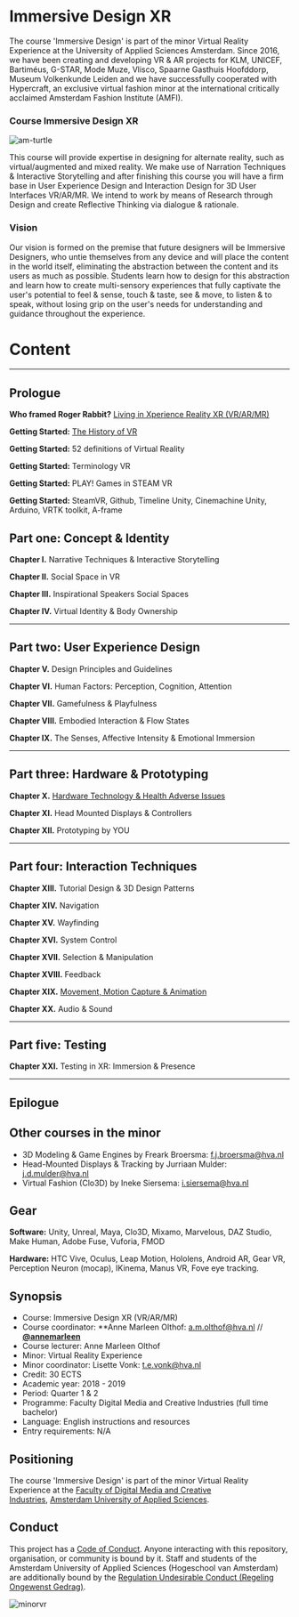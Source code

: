 # Immersive Design XR

The course 'Immersive Design' is part of the minor Virtual Reality Experience at the University of Applied Sciences Amsterdam. Since 2016, we have been creating and developing VR & AR projects for KLM, UNICEF, Bartiméus, G-STAR, Mode Muze, Vlisco, Spaarne Gasthuis Hoofddorp, Museum Volkenkunde Leiden and we have successfully cooperated with Hypercraft, an exclusive virtual fashion minor at the international critically acclaimed Amsterdam Fashion Institute (AMFI).

### Course Immersive Design XR

![am-turtle](https://drscdn.500px.org/photo/262939599/m%3D900/v2?webp=true&sig=9765abb56eec02eda95204e9c360bcce1d4dadca196528bc3919db51323e6c8e)

This course will provide expertise in designing for alternate reality, such as virtual/augmented and mixed reality. We make use of Narration Techniques & Interactive Storytelling and after finishing this course you will have a firm base in User Experience Design and Interaction Design for 3D User Interfaces VR/AR/MR. We intend to work by means of Research through Design and create Reflective Thinking via dialogue & rationale. 

### Vision
Our vision is formed on the premise that future designers will be Immersive Designers, who untie themselves from any device and will place the content in the world itself, eliminating the abstraction between the content and its users as much as possible. Students learn how to design for this abstraction and learn how to create multi-sensory experiences that fully captivate the user's potential to feel & sense, touch & taste, see & move, to listen & to speak, without losing grip on the user's needs for understanding and guidance throughout the experience. 

# Content
___

## Prologue

**Who framed Roger Rabbit?** [Living in Xperience Reality XR (VR/AR/MR)](https://github.com/annemarleen/immersive-design/blob/master/Prologue.md)

**Getting Started:** [The History of VR](https://github.com/annemarleen/immersive-design/blob/master/GS-history-of-vr.md)

**Getting Started:** 52 definitions of Virtual Reality

**Getting Started:** Terminology VR

**Getting Started:** PLAY! Games in STEAM VR

**Getting Started:** SteamVR, Github, Timeline Unity, Cinemachine Unity, Arduino, VRTK toolkit, A-frame


## Part one: Concept & Identity

**Chapter I.** Narrative Techniques & Interactive Storytelling

**Chapter II.** Social Space in VR

**Chapter III.** Inspirational Speakers Social Spaces

**Chapter IV.** Virtual Identity & Body Ownership

___

## Part two: User Experience Design

**Chapter V.** Design Principles and Guidelines

**Chapter VI.** Human Factors: Perception, Cognition, Attention

**Chapter VII.** Gamefulness & Playfulness

**Chapter VIII.** Embodied Interaction & Flow States

**Chapter IX.** The Senses, Affective Intensity & Emotional Immersion

___

## Part three: Hardware & Prototyping

**Chapter X.** [Hardware Technology & Health Adverse Issues](https://github.com/annemarleen/immersive-design/blob/master/X-Hardware%20Technology%20%26%20Health%20Adverse%20Effects.md)

**Chapter XI.** Head Mounted Displays & Controllers

**Chapter XII.** Prototyping by YOU

___

## Part four: Interaction Techniques

**Chapter XIII.** Tutorial Design & 3D Design Patterns

**Chapter XIV.** Navigation

**Chapter XV.** Wayfinding

**Chapter XVI.** System Control

**Chapter XVII.** Selection & Manipulation

**Chapter XVIII.** Feedback

**Chapter XIX.** [Movement, Motion Capture & Animation](https://github.com/annemarleen/immersive-design/blob/master/XIX-Movement%2C%20Motion%20Capture%20%26%20Animation.md) 

**Chapter XX.** Audio & Sound

___

## Part five: Testing

**Chapter XXI.** Testing in XR: Immersion & Presence

___

## Epilogue

## Other courses in the minor
* 3D Modeling & Game Engines by Freark Broersma: f.j.broersma@hva.nl
* Head-Mounted Displays & Tracking by Jurriaan Mulder: j.d.mulder@hva.nl
* Virtual Fashion (Clo3D) by Ineke Siersema: i.siersema@hva.nl

## Gear
**Software:** Unity, Unreal, Maya, Clo3D, Mixamo, Marvelous, DAZ Studio, Make Human, Adobe Fuse, Vuforia, FMOD

**Hardware:** HTC Vive, Oculus, Leap Motion, Hololens, Android AR, Gear VR, Perception Neuron (mocap), IKinema, Manus VR, Fove eye tracking.

## Synopsis
- Course: Immersive Design XR (VR/AR/MR)
- Course coordinator: **Anne Marleen Olthof: a.m.olthof@hva.nl // [**@annemarleen**](https://twitter.com/annemarleen)
- Course lecturer: Anne Marleen Olthof 
- Minor: Virtual Reality Experience
- Minor coordinator: Lisette Vonk: t.e.vonk@hva.nl
- Credit: 30 ECTS
- Academic year: 2018 - 2019
- Period: Quarter 1 & 2
- Programme: Faculty Digital Media and Creative Industries (full time bachelor)
- Language: English instructions and resources
- Entry requirements: N/A

## Positioning
The course 'Immersive Design' is part of the minor Virtual Reality Experience at the [Faculty of Digital Media and Creative Industries](https://www.amsterdamuas.com/faculty/fdmci/faculty-of-digital-media-and-creative-industries.html), [Amsterdam University of Applied Sciences](https://www.amsterdamuas.com/).

## Conduct

This project has a [Code of Conduct](https://github.com/annemarleen/immersive-design/blob/master/code-of-conduct.md). Anyone interacting with this repository, organisation, or community is bound by it.
Staff and students of the Amsterdam University of Applied Sciences (Hogeschool van Amsterdam) are additionally bound by the [Regulation Undesirable Conduct (Regeling Ongewenst Gedrag)](https://www.amsterdamuas.com/practical-matters/algemeen/hva-breed/juridische-zaken/legal-affairs/regulation-undesirable-conduct/regulation-undesirable-conduct.html#anker-3-complaints-authority).

![minorvr](https://moodle.cmd.hva.nl/pluginfile.php/496/mod_forum/attachment/3828/VR-atelier.jpg)
